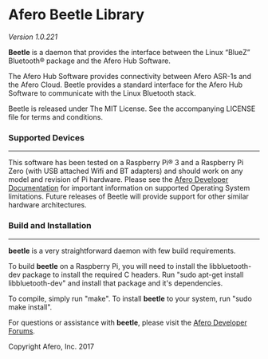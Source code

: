 Afero Beetle Library
====================

*Version 1.0.221*

**Beetle** is a daemon that provides the interface between the Linux “BlueZ” Bluetooth® package and the Afero Hub Software.

The Afero Hub Software provides connectivity between Afero ASR-1s and the Afero Cloud. Beetle provides a standard interface for the Afero Hub Software to communicate with the Linux Bluetooth stack.

Beetle is released under The MIT License. See the accompanying LICENSE file for terms and conditions.

### Supported Devices
---------------------

This software has been tested on a Raspberry Pi® 3 and a Raspberry Pi Zero (with USB attached Wifi and BT adapters) and should work on any model and revision of Pi hardware. Please see the [Afero Developer Documentation][link1] for important information on supported Operating System limitations. Future releases of Beetle will provide support for other similar hardware architectures.

### Build and Installation
--------------------------

**beetle** is a very straightforward daemon with few build requirements.

To build **beetle** on a Raspberry Pi, you will need to install the libbluetooth-dev package to install the required C headers. Run "sudo apt-get install libbluetooth-dev" and install that package and it's dependencies.

To compile, simply run "make". To install **beetle** to your system, run "sudo make install".

For questions or assistance with **beetle**, please visit the [Afero Developer Forums][link2].

Copyright Afero, Inc. 2017

[link1]: https://developer.afero.io/docs/en/?target=StandaloneHub.htm†
[link2]: https://forum.afero.io/
